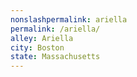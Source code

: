 ```yaml
---
﻿nonslashpermalink: ariella
permalink: /ariella/
alley: Ariella
city: Boston
state: Massachusetts
---
```

